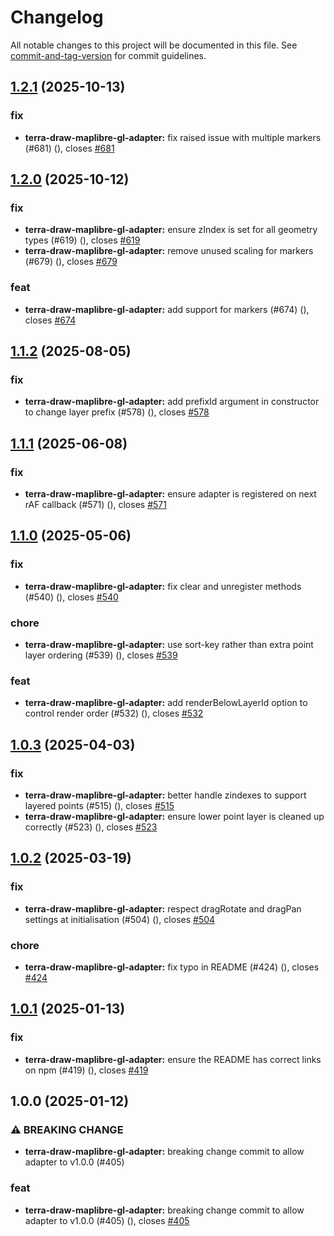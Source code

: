 # Changelog

All notable changes to this project will be documented in this file. See [commit-and-tag-version](https://github.com/absolute-version/commit-and-tag-version) for commit guidelines.

## [1.2.1](https://github.com/JamesLMilner/terra-draw/compare/terra-draw-maplibre-gl-adapter@1.2.0...terra-draw-maplibre-gl-adapter@1.2.1) (2025-10-13)


### fix

* **terra-draw-maplibre-gl-adapter:** fix raised issue with multiple markers (#681) ([](https://github.com/JamesLMilner/terra-draw/commit/5d86fe89cd8a517a5cc66be53c8b4c1eb2153ea3)), closes [#681](https://github.com/JamesLMilner/terra-draw/issues/681)

## [1.2.0](https://github.com/JamesLMilner/terra-draw/compare/terra-draw-maplibre-gl-adapter@1.1.2...terra-draw-maplibre-gl-adapter@1.2.0) (2025-10-12)


### fix

* **terra-draw-maplibre-gl-adapter:** ensure zIndex is set for all geometry types (#619) ([](https://github.com/JamesLMilner/terra-draw/commit/b34cee9d7eb5d70cc8dd73b13f31835627d2b3b3)), closes [#619](https://github.com/JamesLMilner/terra-draw/issues/619)
* **terra-draw-maplibre-gl-adapter:** remove unused scaling for markers (#679) ([](https://github.com/JamesLMilner/terra-draw/commit/504276ad5a9af20418c83be2b3f8ebe17184f40c)), closes [#679](https://github.com/JamesLMilner/terra-draw/issues/679)


### feat

* **terra-draw-maplibre-gl-adapter:** add support for markers (#674) ([](https://github.com/JamesLMilner/terra-draw/commit/8aebe3b9ec3e2b42bb6b5b18617d6d755a950435)), closes [#674](https://github.com/JamesLMilner/terra-draw/issues/674)

## [1.1.2](https://github.com/JamesLMilner/terra-draw/compare/terra-draw-maplibre-gl-adapter@1.1.1...terra-draw-maplibre-gl-adapter@1.1.2) (2025-08-05)


### fix

* **terra-draw-maplibre-gl-adapter:** add prefixId argument in constructor to change layer prefix (#578) ([](https://github.com/JamesLMilner/terra-draw/commit/21e225f74f4c15822a51f5b779e132e22c36a651)), closes [#578](https://github.com/JamesLMilner/terra-draw/issues/578)

## [1.1.1](https://github.com/JamesLMilner/terra-draw/compare/terra-draw-maplibre-gl-adapter@1.1.0...terra-draw-maplibre-gl-adapter@1.1.1) (2025-06-08)


### fix

* **terra-draw-maplibre-gl-adapter:** ensure adapter is registered on next rAF callback (#571) ([](https://github.com/JamesLMilner/terra-draw/commit/1b3a84e8e4974f84b72e6ba15aea863aa4e9dc14)), closes [#571](https://github.com/JamesLMilner/terra-draw/issues/571)

## [1.1.0](https://github.com/JamesLMilner/terra-draw/compare/terra-draw-maplibre-gl-adapter@1.0.3...terra-draw-maplibre-gl-adapter@1.1.0) (2025-05-06)


### fix

* **terra-draw-maplibre-gl-adapter:** fix clear and unregister methods (#540) ([](https://github.com/JamesLMilner/terra-draw/commit/53ba278b40c10b476587029dd82aa8a590bcec68)), closes [#540](https://github.com/JamesLMilner/terra-draw/issues/540)


### chore

* **terra-draw-maplibre-gl-adapter:** use sort-key rather than extra point layer ordering (#539) ([](https://github.com/JamesLMilner/terra-draw/commit/e15b6a2f093e18feea97a869a4db41121ab6d524)), closes [#539](https://github.com/JamesLMilner/terra-draw/issues/539)


### feat

* **terra-draw-maplibre-gl-adapter:** add renderBelowLayerId option to control render order (#532) ([](https://github.com/JamesLMilner/terra-draw/commit/46e446651f716cb5582c37e72dc74b63c34587f1)), closes [#532](https://github.com/JamesLMilner/terra-draw/issues/532)

## [1.0.3](https://github.com/JamesLMilner/terra-draw/compare/terra-draw-maplibre-gl-adapter@1.0.2...terra-draw-maplibre-gl-adapter@1.0.3) (2025-04-03)


### fix

* **terra-draw-maplibre-gl-adapter:** better handle zindexes to support layered points (#515) ([](https://github.com/JamesLMilner/terra-draw/commit/18e62883db2e60b53e2f4a9c2568a6ee6a194bea)), closes [#515](https://github.com/JamesLMilner/terra-draw/issues/515)
* **terra-draw-maplibre-gl-adapter:** ensure lower point layer is cleaned up correctly (#523) ([](https://github.com/JamesLMilner/terra-draw/commit/0652adf730439b8735651a735eea46ad12c99a06)), closes [#523](https://github.com/JamesLMilner/terra-draw/issues/523)

## [1.0.2](https://github.com/JamesLMilner/terra-draw/compare/terra-draw-maplibre-gl-adapter@1.0.1...terra-draw-maplibre-gl-adapter@1.0.2) (2025-03-19)


### fix

* **terra-draw-maplibre-gl-adapter:** respect dragRotate and dragPan settings at initialisation (#504) ([](https://github.com/JamesLMilner/terra-draw/commit/fedcea7281843928744f1ea78d8f2e942b9878c6)), closes [#504](https://github.com/JamesLMilner/terra-draw/issues/504)


### chore

* **terra-draw-maplibre-gl-adapter:** fix typo in README (#424) ([](https://github.com/JamesLMilner/terra-draw/commit/374c779dd701de5c41ff2decba0152b8f8f78791)), closes [#424](https://github.com/JamesLMilner/terra-draw/issues/424)

## [1.0.1](https://github.com/JamesLMilner/terra-draw/compare/terra-draw-maplibre-gl-adapter@1.0.0...terra-draw-maplibre-gl-adapter@1.0.1) (2025-01-13)


### fix

* **terra-draw-maplibre-gl-adapter:** ensure the README has correct links on npm (#419) ([](https://github.com/JamesLMilner/terra-draw/commit/ccaa50632d6e954389111bbe63fee79bdb7f6a06)), closes [#419](https://github.com/JamesLMilner/terra-draw/issues/419)

## 1.0.0 (2025-01-12)


### ⚠ BREAKING CHANGE

* **terra-draw-maplibre-gl-adapter:** breaking change commit to allow adapter to v1.0.0 (#405)

### feat

* **terra-draw-maplibre-gl-adapter:** breaking change commit to allow adapter to v1.0.0 (#405) ([](https://github.com/JamesLMilner/terra-draw/commit/5a0cd54196a2a208b79c18755ec99891bee4e173)), closes [#405](https://github.com/JamesLMilner/terra-draw/issues/405)
